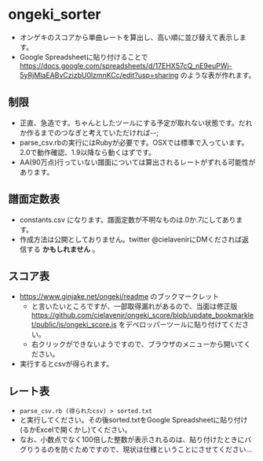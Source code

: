 # ongeki_sorter

- オンゲキのスコアから単曲レートを算出し、高い順に並び替えて表示します。
- Google Spreadsheetに貼り付けることで https://docs.google.com/spreadsheets/d/17EHX57cQ_nE9euPWj-5yRjMIaEABvCzizbU0lzmnKCc/edit?usp=sharing のような表が作れます。

## 制限
- 正直、急造です。ちゃんとしたツールにする予定が取れない状態です。だれか作るまでのつなぎと考えていただければ--;
- parse_csv.rbの実行にはRubyが必要です。OSXでは標準で入っています。2.0で動作確認、1.9以降なら動くはずです。
- AA(90万点)行っていない譜面については算出されるレートがずれる可能性があります。

## 譜面定数表

- constants.csv になります。譜面定数が不明なものは.0か.7にしてあります。
- 作成方法は公開としておりません。twitter @cielavenirにDMくだされば返信する **かもしれません** 。

## スコア表

- https://www.ginjake.net/ongeki/readme のブックマークレット
    - と言いたいところですが、一部取得漏れがあるので、当面は修正版 https://github.com/cielavenir/ongeki_score/blob/update_bookmarklet/public/js/ongeki_score.js をデベロッパーツールに貼り付けてください。
    - 右クリックができないようですので、ブラウザのメニューから開いてください。
- 実行するとcsvが得られます。

## レート表

- `parse_csv.rb (得られたcsv) > sorted.txt`
- と実行してください。その後sorted.txtをGoogle Spreadsheetに貼り付け(るかExcelで開くかし)てください。
- なお、小数点でなく100倍した整数が表示されるのは、貼り付けたときにバグりうるのを防ぐためですので、現状は仕様ということにさせてください…
